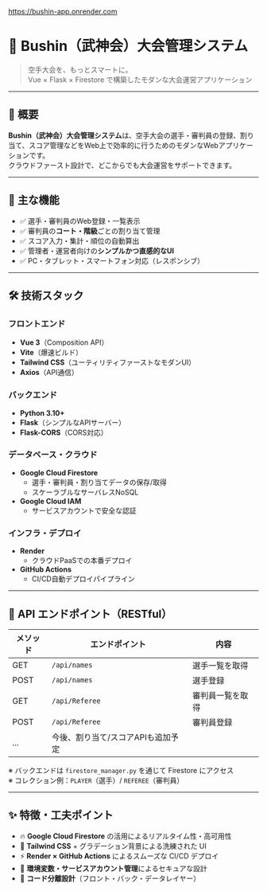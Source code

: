 https://bushin-app.onrender.com

# 🥋 Bushin（武神会）大会管理システム

> 空手大会を、もっとスマートに。  
> Vue × Flask × Firestore で構築したモダンな大会運営アプリケーション

---

## 📖 概要

**Bushin（武神会）大会管理システム**は、空手大会の選手・審判員の登録、割り当て、スコア管理などをWeb上で効率的に行うためのモダンなWebアプリケーションです。  
クラウドファースト設計で、どこからでも大会運営をサポートできます。

---

## 🚀 主な機能

- ✅ 選手・審判員のWeb登録・一覧表示
- ✅ 審判員の**コート・階級**ごとの割り当て管理
- ✅ スコア入力・集計・順位の自動算出
- ✅ 管理者・運営者向けの**シンプルかつ直感的なUI**
- ✅ PC・タブレット・スマートフォン対応（レスポンシブ）

---

## 🛠 技術スタック

### フロントエンド
- **Vue 3**（Composition API）
- **Vite**（爆速ビルド）
- **Tailwind CSS**（ユーティリティファーストなモダンUI）
- **Axios**（API通信）

### バックエンド
- **Python 3.10+**
- **Flask**（シンプルなAPIサーバー）
- **Flask-CORS**（CORS対応）

### データベース・クラウド
- **Google Cloud Firestore**
  - 選手・審判員・割り当てデータの保存/取得
  - スケーラブルなサーバレスNoSQL
- **Google Cloud IAM**
  - サービスアカウントで安全な認証

### インフラ・デプロイ
- **Render**
  - クラウドPaaSでの本番デプロイ
- **GitHub Actions**
  - CI/CD自動デプロイパイプライン

---

## 🔗 API エンドポイント（RESTful）

| メソッド | エンドポイント      | 内容                       |
|----------|---------------------|----------------------------|
| GET      | `/api/names`        | 選手一覧を取得             |
| POST     | `/api/names`        | 選手登録                   |
| GET      | `/api/Referee`      | 審判員一覧を取得           |
| POST     | `/api/Referee`      | 審判員登録                 |
| ...      | 今後、割り当て/スコアAPIも追加予定 |

※ バックエンドは `firestore_manager.py` を通じて Firestore にアクセス  
※ コレクション例：`PLAYER`（選手）/ `REFEREE`（審判員）

---

## ✨ 特徴・工夫ポイント

- 🔥 **Google Cloud Firestore** の活用によるリアルタイム性・高可用性
- 🎨 **Tailwind CSS** + グラデーション背景による洗練された UI
- ⚡️ **Render × GitHub Actions** によるスムーズな CI/CD デプロイ
- 🔐 **環境変数・サービスアカウント管理**によるセキュアな設計
- 🧩 **コード分離設計**（フロント・バック・データレイヤー）

